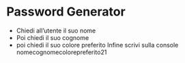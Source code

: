 # Password Generator

- Chiedi all’utente il suo nome
- Poi chiedi il suo cognome
- poi chiedi il suo colore preferito
  Infine scrivi sulla console nomecognomecolorepreferito21
